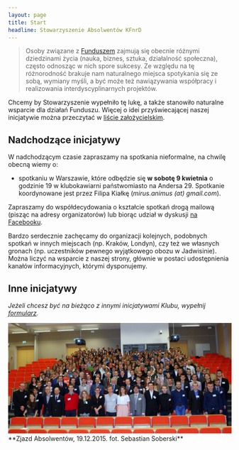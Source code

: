 ```yaml
---
layout: page
title: Start
headline: Stowarzyszenie Absolwentów KFnrD
---
```


> Osoby związane z [Funduszem](http://fundusz.org) zajmują się obecnie różnymi dziedzinami życia
> (nauka, biznes, sztuka, działalność społeczna), często odnosząc w nich spore sukcesy.
> Ze względu na tę różnorodność brakuje nam naturalnego miejsca spotykania się ze sobą,
> wymiany myśli, a być może też nawiązywania współpracy i realizowania interdyscyplinarnych projektów.  

Chcemy by Stowarzyszenie wypełniło tę lukę, a także stanowiło naturalne wsparcie dla działań Funduszu.
Więcej o idei przyświecającej naszej inicjatywie można przeczytać w [liście założycielskim](/list).

## Nadchodzące inicjatywy

W nadchodzącym czasie zapraszamy na spotkania nieformalne, na chwilę obecną wiemy o:

* spotkaniu w Warszawie, które odbędzie się **w sobotę 9 kwietnia** o godzinie 19 w klubokawiarni państwomiasto na Andersa 29. Spotkanie koordynowane jest przez Filipa Kiałkę (*mirus.animus (at) gmail.com*).

Zapraszamy do współdecydowania o kształcie spotkań drogą mailową (pisząc na adresy organizatorów) lub biorąc udział w dyskusji [na Facebooku](https://www.facebook.com/events/540405812787784/).

Bardzo serdecznie zachęcamy do organizacji kolejnych, podobnych spotkań w innych miejscach (np. Kraków, Londyn), czy też we własnych gronach (np. uczestników pewnego wyjątkowego obozu w Jadwisinie).
Można liczyć na wsparcie z naszej strony, głównie w postaci udostępnienia kanałów informacyjnych, którymi dysponujemy.

## Inne inicjatywy

*Jeżeli chcesz być na bieżąco z innymi inicjatywami Klubu, wypełnij
[formularz](http://absolwenci-funduszu.org/zgloszenia).*

<img src="/images/zjazd.jpg" alt="Zdjęcie ze Zjazdu, grudzień 2015" align="centre" />
**Zjazd Absolwentów, 19.12.2015. fot. Sebastian Soberski**

